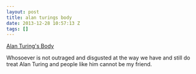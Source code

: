 ```yaml
---
layout: post
title: alan turings body
date: 2013-12-28 10:57:13 Z
tags: []
---
```

[Alan Turing's Body](http://www.theatlantic.com/technology/archive/2013/12/alan-turings-body/282641/)

Whosoever is not outraged and disgusted at the way we have and still do treat Alan Turing and people like him cannot be my friend.
